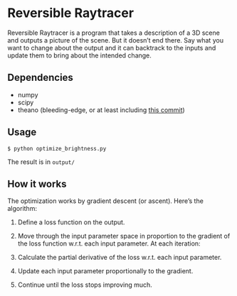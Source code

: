 # Reversible Raytracer
Reversible Raytracer is a program that takes a description of a 3D scene and outputs a picture of the scene. But it doesn’t end there. Say what you want to change about the output and it can backtrack to the inputs and update them to bring about the intended change.

## Dependencies
* numpy
* scipy
* theano (bleeding-edge, or at least including [this commit](https://github.com/Theano/Theano/commit/ba5f2a3abd40377819d652ebf7d43b151c64ea87))

## Usage
```
$ python optimize_brightness.py
```

The result is in `output/`

## How it works
The optimization works by gradient descent (or ascent). Here’s the algorithm:

1. Define a loss function on the output.

2. Move through the input parameter space in proportion to the gradient of the loss function w.r.t. each input parameter. At each iteration:

  1. Calculate the partial derivative of the loss w.r.t. each input parameter.
  2. Update each input parameter proportionally to the gradient.

3. Continue until the loss stops improving much.
